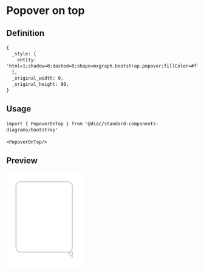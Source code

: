 # Popover on top

## Definition

```
{
  _style: { 
    entity: 'html=1;shadow=0;dashed=0;shape=mxgraph.bootstrap.popover;fillColor=#ffffff;strokeColor=#CCCCCC;dx=100;dy=5;rSize=5;whiteSpace=wrap;verticalAlign=top;spacing=10;fontSize=10;spacingLeft=0;align=left;spacingTop=-5;',
  },
  _original_width: 0,
  _original_height: 80,
}
```

## Usage

```
import { PopoverOnTop } from '@diac/standard-components-diagrams/bootstrap'

<PopoverOnTop/>
```

## Preview

<img src="./popover-on-top.png" width="200"/>

